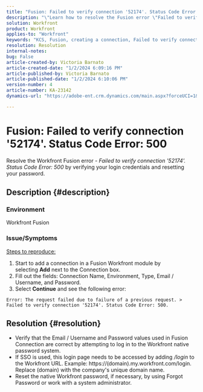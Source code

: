 ```yaml
---
title: "Fusion: Failed to verify connection '52174'. Status Code Error: 500"
description: "\"Learn how to resolve the Fusion error \"Failed to verify connection '52174'. Status Code Error: 500\"\"."
solution: Workfront
product: Workfront
applies-to: "Workfront"
keywords: "KCS, Fusion, creating a connection, Failed to verify connection '52174'. Status Code Error: 500, Error, Adobe Workfront, Fusion, Troubleshooting"
resolution: Resolution
internal-notes: 
bug: False
article-created-by: Victoria Barnato
article-created-date: "1/2/2024 6:09:16 PM"
article-published-by: Victoria Barnato
article-published-date: "1/2/2024 6:10:06 PM"
version-number: 4
article-number: KA-23142
dynamics-url: "https://adobe-ent.crm.dynamics.com/main.aspx?forceUCI=1&pagetype=entityrecord&etn=knowledgearticle&id=1faec205-9aa9-ee11-be37-6045bd006b25"

---
```

# Fusion: Failed to verify connection '52174'. Status Code Error: 500


Resolve the Workfront Fusion error - *Failed to verify connection '52174'. Status Code Error: 500* by verifying your login credentials and resetting your password.

## Description {#description}


### Environment

Workfront Fusion

### Issue/Symptoms

<u>Steps to reproduce:</u>

1. Start to add a connection in a Fusion Workfront module by selecting <b>Add</b> next to the Connection box.
2. Fill out the fields: Connection Name, Environment, Type, Email / Username, and Password.
3. Select <b>Continue</b> and see the following error:



```
Error: The request failed due to failure of a previous request. > Failed to verify connection '52174'. Status Code Error: 500.
```



## Resolution {#resolution}


- Verify that the Email / Username and Password values used in Fusion Connection are correct by attempting to log in to the Workfront native password system.
- If SSO is used, this login page needs to be accessed by adding */login* to the Workfront URL. Example: https://(domain).my.workfront.com/login. Replace (domain) with the company's unique domain name.
- Reset the native Workfront password, if necessary, by using Forgot Password or work with a system administrator.

